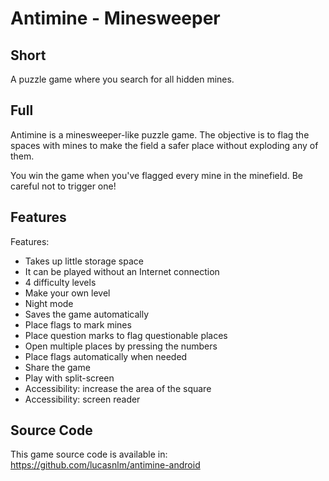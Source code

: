 # Antimine - Minesweeper

## Short

A puzzle game where you search for all hidden mines.

## Full

Antimine is a minesweeper-like puzzle game. The objective is to flag the spaces with mines to make the field a safer place without exploding any of them.

You win the game when you've flagged every mine in the minefield. Be careful not to trigger one!

## Features

Features:

- Takes up little storage space
- It can be played without an Internet connection
- 4 difficulty levels
- Make your own level
- Night mode
- Saves the game automatically
- Place flags to mark mines
- Place question marks to flag questionable places
- Open multiple places by pressing the numbers
- Place flags automatically when needed
- Share the game
- Play with split-screen
- Accessibility: increase the area of ​​the square
- Accessibility: screen reader

## Source Code

This game source code is available in: https://github.com/lucasnlm/antimine-android
